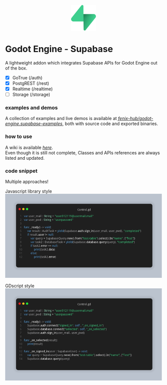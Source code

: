 <p align="center"><img src="addons/supabase/icon.svg" width="80px"/></p>

# Godot Engine - Supabase
A lightweight addon which integrates Supabase APIs for Godot Engine out of the box.  

- [x] GoTrue (/auth)
- [x] PostgREST (/rest)
- [x] Realtime (/realtime)
- [ ] Storage (/storage)

### examples and demos
A collection of examples and live demos is available at [*fenix-hub/godot-engine.supabase-examples*](https://github.com/fenix-hub/godot-engine.supabase-examples), both with source code and exported binaries.  

### how to use
A wiki is available [*here*](https://github.com/fenix-hub/godot-engine.supabase/wiki).  
Even though it is still not complete, Classes and APIs references are always listed and updated.  

### code snippet
Multiple approaches!

Javascript library style
![code-snapshot1](imgs/snapshot1.png)

GDscript style
![code-snapshot2](imgs/snapshot2.png)
